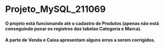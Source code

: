 # Projeto_MySQL_211069
#### O projeto está funcionando até o cadastro de Produtos (apenas não está conseguindo puxar os registros das tabelas Categoria e Marca).
#### A parte de Venda e Caixa apresentam alguns erros a serem corrigidos.
